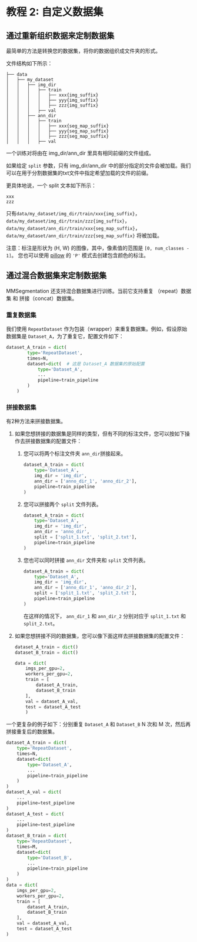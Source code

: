 # 教程 2: 自定义数据集

## 通过重新组织数据来定制数据集

最简单的方法是转换您的数据集，将你的数据组织成文件夹的形式。

文件结构如下所示：

```none
├── data
│   ├── my_dataset
│   │   ├── img_dir
│   │   │   ├── train
│   │   │   │   ├── xxx{img_suffix}
│   │   │   │   ├── yyy{img_suffix}
│   │   │   │   ├── zzz{img_suffix}
│   │   │   ├── val
│   │   ├── ann_dir
│   │   │   ├── train
│   │   │   │   ├── xxx{seg_map_suffix}
│   │   │   │   ├── yyy{seg_map_suffix}
│   │   │   │   ├── zzz{seg_map_suffix}
│   │   │   ├── val
```

一个训练对将由在 img_dir/ann_dir 里具有相同前缀的文件组成。

如果给定 `split` 参数，只有 img_dir/ann_dir 中的部分指定的文件会被加载。我们可以在用于分割数据集的txt文件中指定希望加载的文件的前缀。

更具体地说，一个 split 文本如下所示：

```none
xxx
zzz
```

只有`data/my_dataset/img_dir/train/xxx{img_suffix}`，
`data/my_dataset/img_dir/train/zzz{img_suffix}`，
`data/my_dataset/ann_dir/train/xxx{seg_map_suffix}`，
`data/my_dataset/ann_dir/train/zzz{seg_map_suffix}` 将被加载。

注意：标注是形状为 (H, W) 的图像，其中，像素值的范围是 `[0, num_classes - 1]`。
您也可以使用 [pillow](https://pillow.readthedocs.io/en/stable/handbook/concepts.html#palette) 的 `'P'` 模式去创建包含颜色的标注。

## 通过混合数据集来定制数据集

MMSegmentation 还支持混合数据集进行训练。当前它支持重复 （repeat）数据集 和 拼接（concat）数据集。

### 重复数据集

我们使用 `RepeatDataset` 作为包装（wrapper）来重复数据集。例如，假设原始数据集是 `Dataset_A`，为了重复它，配置文件如下：

```python
dataset_A_train = dict(
        type='RepeatDataset',
        times=N,
        dataset=dict(  # 这是 Dataset_A 数据集的原始配置
            type='Dataset_A',
            ...
            pipeline=train_pipeline
        )
    )
```

### 拼接数据集

有2种方法来拼接数据集。

1. 如果您想拼接的数据集是同样的类型，但有不同的标注文件，您可以按如下操作去拼接数据集的配置文件：
    
    1. 您可以将两个标注文件夹 `ann_dir`拼接起来。
    
        ```python
        dataset_A_train = dict(
            type='Dataset_A',
            img_dir = 'img_dir',
            ann_dir = ['anno_dir_1', 'anno_dir_2'],
            pipeline=train_pipeline
        )
        ```
    
    2. 您可以拼接两个 `split` 文件列表。
    
        ```python
        dataset_A_train = dict(
            type='Dataset_A',
            img_dir = 'img_dir',
            ann_dir = 'anno_dir',
            split = ['split_1.txt', 'split_2.txt'],
            pipeline=train_pipeline
        )
        ```
    
    3. 您也可以同时拼接 `ann_dir` 文件夹和 `split` 文件列表。
    
        ```python
        dataset_A_train = dict(
            type='Dataset_A',
            img_dir = 'img_dir',
            ann_dir = ['anno_dir_1', 'anno_dir_2'],
            split = ['split_1.txt', 'split_2.txt'],
            pipeline=train_pipeline
        )
        ```
    
        在这样的情况下， `ann_dir_1` 和 `ann_dir_2` 分别对应于 `split_1.txt` 和 `split_2.txt`。
    
2. 如果您想拼接不同的数据集，您可以像下面这样去拼接数据集的配置文件：

    ```python
    dataset_A_train = dict()
    dataset_B_train = dict()
    
    data = dict(
        imgs_per_gpu=2,
        workers_per_gpu=2,
        train = [
            dataset_A_train,
            dataset_B_train
        ],
        val = dataset_A_val,
        test = dataset_A_test
        )
    ```

一个更复杂的例子如下：分别重复 `Dataset_A` 和 `Dataset_B` N 次和 M 次，然后再拼接重复后的数据集。

```python
dataset_A_train = dict(
    type='RepeatDataset',
    times=N,
    dataset=dict(
        type='Dataset_A',
        ...
        pipeline=train_pipeline
    )
)
dataset_A_val = dict(
    ...
    pipeline=test_pipeline
)
dataset_A_test = dict(
    ...
    pipeline=test_pipeline
)
dataset_B_train = dict(
    type='RepeatDataset',
    times=M,
    dataset=dict(
        type='Dataset_B',
        ...
        pipeline=train_pipeline
    )
)
data = dict(
    imgs_per_gpu=2,
    workers_per_gpu=2,
    train = [
        dataset_A_train,
        dataset_B_train
    ],
    val = dataset_A_val,
    test = dataset_A_test
)

```
